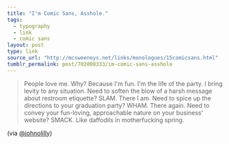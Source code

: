 ```yaml
---
title: "I'm Comic Sans, Asshole."
tags:
  - typography
  - link
  - comic sans
layout: post
type: link
source_url: "http://mcsweeneys.net/links/monologues/15comicsans.html"
tumblr_permalink: post/702008333/im-comic-sans-asshole
---
```


> People love me. Why? Because I'm fun. I'm the life of the party. I bring levity to any situation. Need to soften the blow of a harsh message about restroom etiquette? SLAM. There I am. Need to spice up the directions to your graduation party? WHAM. There again. Need to convey your fun-loving, approachable nature on your business' website? SMACK. Like daffodils in motherfucking spring.

(via [@johnolilly](http://twitter.com/johnolilly))
